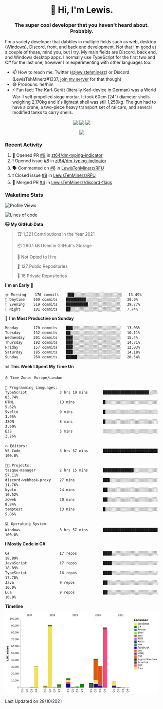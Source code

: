<h1 align="center">👋 Hi, I'm Lewis.</h1>
<h3 align="center">The super cool developer that you haven't heard about. Probably.</h3>

I'm a variety developer that dabbles in multiple fields such as web, desktop (Windows), Discord, front, and back end development. Not that I'm good at a couple of those, mind you, but I try. My main fields are Discord, back end, and Windows desktop apps. I normally use TypeScript for the first two and C# for the last one, however I'm experimenting with other languages too.

- 📫 How to reach me: Twitter ([@lewistehminerz](https://twitter.com/lewistehminerz)) or Discord (LewisTehMinerz#1337, [join my server](https://discord.gg/XnUh7JB) for that though)
- 😄 Pronouns: he/him
- ⚡ Fun fact: The Karl-Gerät (literally Karl-device in German) was a World War II self propelled siege mortar. It took 60cm (24") diameter shells weighing 2,170kg and it's lightest shell was still 1,250kg. The gun had to have a crane, a two-piece heavy transport set of railcars, and several modified tanks to carry shells.

<p align="center">
  <a href="https://github.com/anuraghazra/github-readme-stats">
    <img align="center" src="https://github-readme-stats.vercel.app/api?username=LewisTehMinerz&count_private=true&show_icons=true&theme=gruvbox">
  </a>
  <a href="https://github.com/anuraghazra/github-readme-stats">
    <img align="center" src="https://github-readme-stats.vercel.app/api/top-langs?username=LewisTehMinerz&layout=compact&theme=gruvbox">
  </a>
  <a href="https://github.com/anuraghazra/github-readme-stats">
    <img align="center" src="https://github-readme-stats.vercel.app/api/wakatime?username=LewisTehMinerz&layout=compact&theme=gruvbox">
  </a>
</p>

<p align="center">
  <a href="https://github.com/ryo-ma/github-profile-trophy">
    <img align="center" src="https://github-profile-trophy.vercel.app/?username=LewisTehMinerz&theme=gruvbox">
  </a>
</p>

### Recent Activity
<!--START_SECTION:activity-->
1. 💪 Opened PR [#9](https://github.com/zt64/dm-typing-indicator/pull/9) in [zt64/dm-typing-indicator](https://github.com/zt64/dm-typing-indicator)
2. ❗️ Opened issue [#8](https://github.com/zt64/dm-typing-indicator/issues/8) in [zt64/dm-typing-indicator](https://github.com/zt64/dm-typing-indicator)
3. 🗣 Commented on [#8](https://github.com/LewisTehMinerz/RFU/issues/8) in [LewisTehMinerz/RFU](https://github.com/LewisTehMinerz/RFU)
4. ❗️ Closed issue [#8](https://github.com/LewisTehMinerz/RFU/issues/8) in [LewisTehMinerz/RFU](https://github.com/LewisTehMinerz/RFU)
5. 🎉 Merged PR [#4](https://github.com/LewisTehMinerz/discord-flags/pull/4) in [LewisTehMinerz/discord-flags](https://github.com/LewisTehMinerz/discord-flags)
<!--END_SECTION:activity-->

### Wakatime Stats
<!--START_SECTION:waka-->
![Profile Views](http://img.shields.io/badge/Profile%20Views-20-blue)

![Lines of code](https://img.shields.io/badge/From%20Hello%20World%20I%27ve%20Written-343052%20lines%20of%20code-blue)

**🐱 My GitHub Data** 

> 🏆 1,321 Contributions in the Year 2021
 > 
> 📦 290.1 kB Used in GitHub's Storage 
 > 
> 🚫 Not Opted to Hire
 > 
> 📜 127 Public Repositories 
 > 
> 🔑 16 Private Repositories  
 > 
**I'm an Early 🐤** 

```text
🌞 Morning    176 commits    ███░░░░░░░░░░░░░░░░░░░░░░   13.49% 
🌆 Daytime    509 commits    █████████░░░░░░░░░░░░░░░░   39.0% 
🌃 Evening    519 commits    ██████████░░░░░░░░░░░░░░░   39.77% 
🌙 Night      101 commits    ██░░░░░░░░░░░░░░░░░░░░░░░   7.74%

```
📅 **I'm Most Productive on Sunday** 

```text
Monday       170 commits    ███░░░░░░░░░░░░░░░░░░░░░░   13.03% 
Tuesday      132 commits    ██░░░░░░░░░░░░░░░░░░░░░░░   10.11% 
Wednesday    201 commits    ███░░░░░░░░░░░░░░░░░░░░░░   15.4% 
Thursday     192 commits    ███░░░░░░░░░░░░░░░░░░░░░░   14.71% 
Friday       157 commits    ███░░░░░░░░░░░░░░░░░░░░░░   12.03% 
Saturday     185 commits    ███░░░░░░░░░░░░░░░░░░░░░░   14.18% 
Sunday       268 commits    █████░░░░░░░░░░░░░░░░░░░░   20.54%

```


📊 **This Week I Spent My Time On** 

```text
⌚︎ Time Zone: Europe/London

💬 Programming Languages: 
TypeScript               3 hrs 19 mins       █████████████████████░░░░   83.74% 
HTML                     13 mins             █░░░░░░░░░░░░░░░░░░░░░░░░   5.62% 
Svelte                   9 mins              █░░░░░░░░░░░░░░░░░░░░░░░░   3.95% 
JSON                     8 mins              █░░░░░░░░░░░░░░░░░░░░░░░░   3.69% 
EJS                      5 mins              ░░░░░░░░░░░░░░░░░░░░░░░░░   2.26%

🔥 Editors: 
VS Code                  3 hrs 57 mins       █████████████████████████   100.0%

🐱‍💻 Projects: 
tasque-manager           2 hrs 15 mins       ██████████████░░░░░░░░░░░   57.11% 
discord-webhook-proxy    27 mins             ███░░░░░░░░░░░░░░░░░░░░░░   11.76% 
kyoto                    24 mins             ██░░░░░░░░░░░░░░░░░░░░░░░   10.52% 
zoweb                    20 mins             ██░░░░░░░░░░░░░░░░░░░░░░░   8.84% 
tamptest                 13 mins             █░░░░░░░░░░░░░░░░░░░░░░░░   5.86%

💻 Operating System: 
Windows                  3 hrs 57 mins       █████████████████████████   100.0%

```

**I Mostly Code in C#** 

```text
C#                       17 repos            ████░░░░░░░░░░░░░░░░░░░░░   18.89% 
JavaScript               17 repos            ████░░░░░░░░░░░░░░░░░░░░░   18.89% 
TypeScript               16 repos            ████░░░░░░░░░░░░░░░░░░░░░   17.78% 
Java                     9 repos             ██░░░░░░░░░░░░░░░░░░░░░░░   10.0% 
Lua                      9 repos             ██░░░░░░░░░░░░░░░░░░░░░░░   10.0%

```


**Timeline**

![Chart not found](https://raw.githubusercontent.com/LewisTehMinerz/LewisTehMinerz/master/charts/bar_graph.png) 


 Last Updated on 28/10/2021
<!--END_SECTION:waka-->
